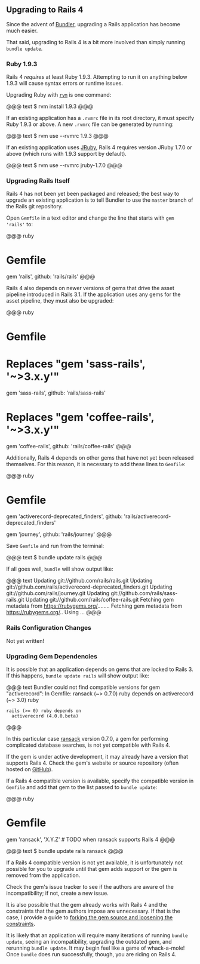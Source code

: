 ## Upgrading to Rails 4

Since the advent of [Bundler](http://gembundler.com), upgrading a Rails
application has become much easier.

That said, upgrading to Rails 4 is a bit more involved than simply running
`bundle update`.

### Ruby 1.9.3

Rails 4 *requires* at least Ruby 1.9.3. Attempting to run it on anything below
1.9.3 will cause syntax errors or runtime issues.

Upgrading Ruby with [`rvm`](https://rvm.io/) is one command:

@@@ text
$ rvm install 1.9.3
@@@

If an existing application has a `.rvmrc` file in its root directory, it must
specify Ruby 1.9.3 or above. A new `.rvmrc` file can be generated by running:

@@@ text
$ rvm use --rvmrc 1.9.3
@@@

<!-- TODO: fact check this -->
If an existing application uses [JRuby](http://jruby.org), Rails 4 requires
version JRuby 1.7.0 or above (which runs with 1.9.3 support by default).

@@@ text
$ rvm use --rvmrc jruby-1.7.0
@@@

<!-- TODO: Update for final release -->

### Upgrading Rails Itself

Rails 4 has not been yet been packaged and released; the best way to upgrade an
existing application is to tell Bundler to use the `master` branch of the Rails
git repository.

Open `Gemfile` in a text editor and change the line that starts with `gem
'rails'` to:

@@@ ruby
# Gemfile
gem 'rails', github: 'rails/rails'
@@@

Rails 4 also depends on newer versions of gems that drive the asset pipeline
introduced in Rails 3.1. If the application uses any gems for the asset
pipeline, they must also be upgraded:

@@@ ruby
# Gemfile

# Replaces "gem 'sass-rails', '~>3.x.y'"
gem 'sass-rails', github: 'rails/sass-rails'

# Replaces "gem 'coffee-rails', '~>3.x.y'"
gem 'coffee-rails', github: 'rails/coffee-rails'
@@@

<!-- TODO: Remove after release -->
Additionally, Rails 4 depends on other gems that have not yet been released
themselves. For this reason, it is necessary to add these lines to `Gemfile`:

@@@ ruby
# Gemfile
gem 'activerecord-deprecated_finders', 
  github: 'rails/activerecord-deprecated_finders'

gem 'journey', github: 'rails/journey'
@@@

Save `Gemfile` and run from the terminal:

@@@ text
$ bundle update rails
@@@

If all goes well, `bundle` will show output like:

@@@ text
Updating git://github.com/rails/rails.git
Updating git://github.com/rails/activerecord-deprecated_finders.git
Updating git://github.com/rails/journey.git
Updating git://github.com/rails/sass-rails.git
Updating git://github.com/rails/coffee-rails.git
Fetching gem metadata from https://rubygems.org/........
Fetching gem metadata from https://rubygems.org/..
Using ...
@@@

### Rails Configuration Changes

Not yet written!

### Upgrading Gem Dependencies

<!-- TODO: At some point, ransack will support Rails 4. Clarify the point here -->
It is possible that an application depends on gems that are locked to Rails 3.
If this happens, `bundle update rails` will show output like:

@@@ text
Bundler could not find compatible versions for gem "activerecord":
  In Gemfile:
    ransack (~> 0.7.0) ruby depends on
      activerecord (~> 3.0) ruby

    rails (>= 0) ruby depends on
      activerecord (4.0.0.beta)
@@@

In this particular case [ransack](https://github.com/ernie/ransack) version
0.7.0, a gem for performing complicated database searches, is not yet
compatible with Rails 4.

If the gem is under active development, it may already have a version that
supports Rails 4. Check the gem's website or source repository (often hosted on
[GitHub](http://github.com)).

If a Rails 4 compatible version is available, specify the compatible version in
`Gemfile` and add that gem to the list passed to `bundle update`:

@@@ ruby
# Gemfile
gem 'ransack', 'X.Y.Z' # TODO when ransack supports Rails 4
@@@

@@@ text
$ bundle update rails ransack
@@@

If a Rails 4 compatible version is not yet available, it is unfortunately not
possible for you to upgrade until that gem adds support or the gem is removed
from the application.

Check the gem's issue tracker to see if the authors are aware of the
incompatibility; if not, create a new issue.

It is also possible that the gem already works with Rails 4 and the constraints
that the gem authors impose are unnecessary. If that is the case, I provide a
guide to [forking the gem source and loosening the
constraints](#forking-and-loosening-constraints).

It is likely that an application will require many iterations of running
`bundle update`, seeing an incompatibility, upgrading the outdated gem, and
rerunning `bundle update`. It may begin feel like a game of whack-a-mole! Once
`bundle` does run successfully, though, you are riding on Rails 4.
